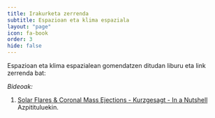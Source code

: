 ```yaml
---
title: Irakurketa zerrenda
subtitle: Espazioan eta klima espaziala
layout: "page"
icon: fa-book
order: 3
hide: false
---
```


Espazioan eta klima espazialean gomendatzen ditudan liburu eta link zerrenda bat:


*Bideoak:*
1. [Solar Flares & Coronal Mass Ejections - Kurzgesagt - In a Nutshell](https://www.youtube.com/watch?v=oHHSSJDJ4oo) Azpitituluekin.

<!-- *link batzuek afiliatuak dira.* -->  
